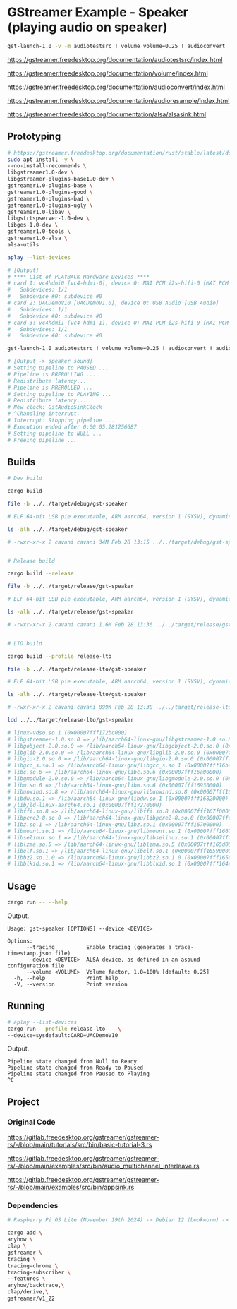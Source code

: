 # GStreamer Example - Speaker (playing audio on speaker)

```sh
gst-launch-1.0 -v -m audiotestsrc ! volume volume=0.25 ! audioconvert ! audioresample ! alsasink device=sysdefault:CARD=UACDemoV10
```

<https://gstreamer.freedesktop.org/documentation/audiotestsrc/index.html>

<https://gstreamer.freedesktop.org/documentation/volume/index.html>

<https://gstreamer.freedesktop.org/documentation/audioconvert/index.html>

<https://gstreamer.freedesktop.org/documentation/audioresample/index.html>

<https://gstreamer.freedesktop.org/documentation/alsa/alsasink.html>

## Prototyping

```sh
# https://gstreamer.freedesktop.org/documentation/rust/stable/latest/docs/gstreamer/#installation-linux
sudo apt install -y \
--no-install-recommends \
libgstreamer1.0-dev \
libgstreamer-plugins-base1.0-dev \
gstreamer1.0-plugins-base \
gstreamer1.0-plugins-good \
gstreamer1.0-plugins-bad \
gstreamer1.0-plugins-ugly \
gstreamer1.0-libav \
libgstrtspserver-1.0-dev \
libges-1.0-dev \
gstreamer1.0-tools \
gstreamer1.0-alsa \
alsa-utils

aplay --list-devices

# [Output]
# **** List of PLAYBACK Hardware Devices ****
# card 1: vc4hdmi0 [vc4-hdmi-0], device 0: MAI PCM i2s-hifi-0 [MAI PCM i2s-hifi-0]
#   Subdevices: 1/1
#   Subdevice #0: subdevice #0
# card 2: UACDemoV10 [UACDemoV1.0], device 0: USB Audio [USB Audio]
#   Subdevices: 1/1
#   Subdevice #0: subdevice #0
# card 3: vc4hdmi1 [vc4-hdmi-1], device 0: MAI PCM i2s-hifi-0 [MAI PCM i2s-hifi-0]
#   Subdevices: 1/1
#   Subdevice #0: subdevice #0

gst-launch-1.0 audiotestsrc ! volume volume=0.25 ! audioconvert ! audioresample ! alsasink device=sysdefault:CARD=UACDemoV10

# [Output -> speaker sound]
# Setting pipeline to PAUSED ...
# Pipeline is PREROLLING ...
# Redistribute latency...
# Pipeline is PREROLLED ...
# Setting pipeline to PLAYING ...
# Redistribute latency...
# New clock: GstAudioSinkClock
# ^Chandling interrupt.
# Interrupt: Stopping pipeline ...
# Execution ended after 0:00:05.281256687
# Setting pipeline to NULL ...
# Freeing pipeline ...
```

## Builds

```sh
# Dev build

cargo build

file -b ../../target/debug/gst-speaker

# ELF 64-bit LSB pie executable, ARM aarch64, version 1 (SYSV), dynamically linked, interpreter /lib/ld-linux-aarch64.so.1, BuildID[sha1]=1fd2f946079e9c0f061ed354aa4fb84444e72589, for GNU/Linux 3.7.0, with debug_info, not stripped

ls -alh ../../target/debug/gst-speaker

# -rwxr-xr-x 2 cavani cavani 34M Feb 28 13:15 ../../target/debug/gst-speaker


# Release build

cargo build --release

file -b ../../target/release/gst-speaker

# ELF 64-bit LSB pie executable, ARM aarch64, version 1 (SYSV), dynamically linked, interpreter /lib/ld-linux-aarch64.so.1, BuildID[sha1]=5cd8d1d203ddecdb158ee7d7b82e0060bcca353e, for GNU/Linux 3.7.0, not stripped

ls -alh ../../target/release/gst-speaker

# -rwxr-xr-x 2 cavani cavani 1.6M Feb 28 13:36 ../../target/release/gst-speaker


# LTO build

cargo build --profile release-lto

file -b ../../target/release-lto/gst-speaker

# ELF 64-bit LSB pie executable, ARM aarch64, version 1 (SYSV), dynamically linked, interpreter /lib/ld-linux-aarch64.so.1, BuildID[sha1]=13608ad8e59158cdc8bea1b865dd692ec22a5dcf, for GNU/Linux 3.7.0, stripped

ls -alh ../../target/release-lto/gst-speaker

# -rwxr-xr-x 2 cavani cavani 899K Feb 28 13:38 ../../target/release-lto/gst-speaker

ldd ../../target/release-lto/gst-speaker

# linux-vdso.so.1 (0x00007fff172bc000)
# libgstreamer-1.0.so.0 => /lib/aarch64-linux-gnu/libgstreamer-1.0.so.0 (0x00007fff16ff0000)
# libgobject-2.0.so.0 => /lib/aarch64-linux-gnu/libgobject-2.0.so.0 (0x00007fff16f70000)
# libglib-2.0.so.0 => /lib/aarch64-linux-gnu/libglib-2.0.so.0 (0x00007fff16e10000)
# libgio-2.0.so.0 => /lib/aarch64-linux-gnu/libgio-2.0.so.0 (0x00007fff16c00000)
# libgcc_s.so.1 => /lib/aarch64-linux-gnu/libgcc_s.so.1 (0x00007fff16bc0000)
# libc.so.6 => /lib/aarch64-linux-gnu/libc.so.6 (0x00007fff16a00000)
# libgmodule-2.0.so.0 => /lib/aarch64-linux-gnu/libgmodule-2.0.so.0 (0x00007fff169d0000)
# libm.so.6 => /lib/aarch64-linux-gnu/libm.so.6 (0x00007fff16930000)
# libunwind.so.8 => /lib/aarch64-linux-gnu/libunwind.so.8 (0x00007fff168e0000)
# libdw.so.1 => /lib/aarch64-linux-gnu/libdw.so.1 (0x00007fff16820000)
# /lib/ld-linux-aarch64.so.1 (0x00007fff17270000)
# libffi.so.8 => /lib/aarch64-linux-gnu/libffi.so.8 (0x00007fff167f0000)
# libpcre2-8.so.0 => /lib/aarch64-linux-gnu/libpcre2-8.so.0 (0x00007fff16740000)
# libz.so.1 => /lib/aarch64-linux-gnu/libz.so.1 (0x00007fff16700000)
# libmount.so.1 => /lib/aarch64-linux-gnu/libmount.so.1 (0x00007fff16670000)
# libselinux.so.1 => /lib/aarch64-linux-gnu/libselinux.so.1 (0x00007fff16620000)
# liblzma.so.5 => /lib/aarch64-linux-gnu/liblzma.so.5 (0x00007fff165d0000)
# libelf.so.1 => /lib/aarch64-linux-gnu/libelf.so.1 (0x00007fff16590000)
# libbz2.so.1.0 => /lib/aarch64-linux-gnu/libbz2.so.1.0 (0x00007fff16560000)
# libblkid.so.1 => /lib/aarch64-linux-gnu/libblkid.so.1 (0x00007fff164e0000)
```

## Usage

```sh
cargo run -- --help
```

Output.

```text
Usage: gst-speaker [OPTIONS] --device <DEVICE>

Options:
      --tracing          Enable tracing (generates a trace-timestamp.json file)
      --device <DEVICE>  ALSA device, as defined in an asound configuration file
      --volume <VOLUME>  Volume factor, 1.0=100% [default: 0.25]
  -h, --help             Print help
  -V, --version          Print version
```

## Running

```sh
# aplay --list-devices
cargo run --profile release-lto -- \
--device=sysdefault:CARD=UACDemoV10
```

Output.

```text
Pipeline state changed from Null to Ready
Pipeline state changed from Ready to Paused
Pipeline state changed from Paused to Playing
^C
```

## Project

### Original Code

<https://gitlab.freedesktop.org/gstreamer/gstreamer-rs/-/blob/main/tutorials/src/bin/basic-tutorial-3.rs>

<https://gitlab.freedesktop.org/gstreamer/gstreamer-rs/-/blob/main/examples/src/bin/audio_multichannel_interleave.rs>

<https://gitlab.freedesktop.org/gstreamer/gstreamer-rs/-/blob/main/examples/src/bin/appsink.rs>

### Dependencies

```sh
# Raspberry Pi OS Lite (November 19th 2024) -> Debian 12 (bookworm) -> libgstreamer1.0-dev 1.22.0-2+deb12u1

cargo add \
anyhow \
clap \
gstreamer \
tracing \
tracing-chrome \
tracing-subscriber \
--features \
anyhow/backtrace,\
clap/derive,\
gstreamer/v1_22
```
